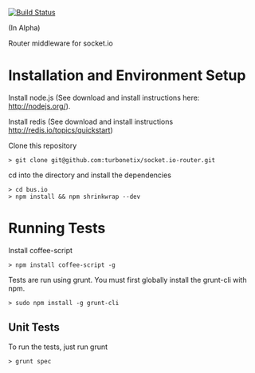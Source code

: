 [![Build Status](https://travis-ci.org/turbonetix/socket.io-middleware.svg?branch=master)](https://travis-ci.org/turbonetix/socket.io-middleware)

(In Alpha)

Router middleware for socket.io

# Installation and Environment Setup

Install node.js (See download and install instructions here: http://nodejs.org/).

Install redis (See download and install instructions http://redis.io/topics/quickstart)

Clone this repository

    > git clone git@github.com:turbonetix/socket.io-router.git

cd into the directory and install the dependencies

    > cd bus.io
    > npm install && npm shrinkwrap --dev

# Running Tests

Install coffee-script

    > npm install coffee-script -g

Tests are run using grunt.  You must first globally install the grunt-cli with npm.

    > sudo npm install -g grunt-cli

## Unit Tests

To run the tests, just run grunt

    > grunt spec
